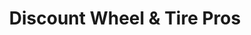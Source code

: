 ---
title: "Discount Wheel & Tire Pros"
url: /atlanta/discount-wheel-und-tire-pros/
shop: Autowerkstatt
---